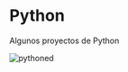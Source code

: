 # Python
Algunos proyectos de Python 

![pythoned](https://github.com/user-attachments/assets/5117652a-a0b5-486c-9cd2-088633084ef8)
